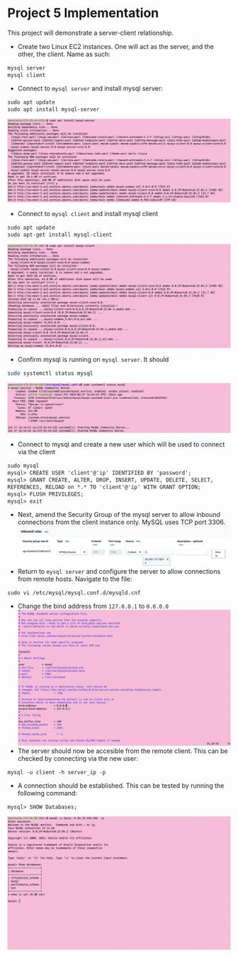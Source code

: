# Project 5 Implementation
This project will demonstrate a server-client relationship.
* Create two Linux EC2 instances. One will act as the server, and the other, the client. Name as such:
```
mysql server
mysql client
```
* Connect to `mysql server` and install mysql server:
```
sudo apt update
sudo apt install mysql-server
```
![install mysql-server](/Project5/images/install_mysql_server.png)
* Connect to `mysql client` and install mysql client
```
sudo apt update
sudo apt-get install mysql-client
```
![install mysql-client](/Project5/images/install_mysql_client.png)
* Confirm mysql is running on `mysql server`. It should 
```bash
sudo systemctl status mysql
```
![status mysql](/Project5/images/status.png)
* Connect to mysql and create a new user which will be used to connect via the client
```
sudo mysql
mysql> CREATE USER 'client'@'ip' IDENTIFIED BY 'password';
mysql> GRANT CREATE, ALTER, DROP, INSERT, UPDATE, DELETE, SELECT, REFERENCES, RELOAD on *.* TO 'client'@'ip' WITH GRANT OPTION;
mysql> FLUSH PRIVILEGES;
mysql> exit
```
* Next, amend the Security Group of the mysql server to allow inbound connections from the client instance only. MySQL uses TCP port 3306.
![SG](/Project5/images/sg.png)
* Return to `mysql server` and configure the server to allow connections from remote hosts. Navigate to the file:
```
sudo vi /etc/mysql/mysql.conf.d/mysqld.cnf
```
* Change the bind address from `127.0.0.1` to `0.0.0.0`
![conf](/Project5/images/conf.png)
* The server should now be accesible from the remote client. This can be checked by connecting via the new user:
```
mysql -u client -h server_ip -p 
```
* A connection should be established. This can be tested by running the following command:
```
mysql> SHOW Databases;
```
![client connected](/Project5/images/connect_client.png)